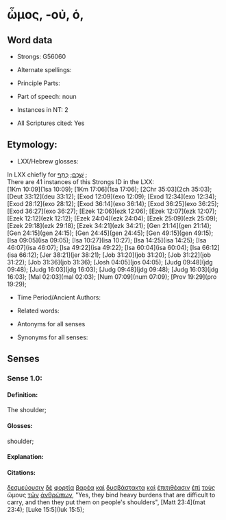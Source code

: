 # ὦμος, -οὐ, ὁ, 

<!-- Status: S2=NeedsFinalCheck -->
<!-- Lexica used for edits: BDAG, FFM, LN, A-S  -->

## Word data

* Strongs: G56060

* Alternate spellings:

* Principle Parts: 

* Part of speech: noun    

* Instances in NT: 2

* All Scriptures cited: Yes

## Etymology: 

* LXX/Hebrew glosses: 

In LXX chiefly for [שְׁכֶם](//en-uhl/H7926); [כָּתֵף](//en-uhl/H3802) ;   
There are 41 instances of this Strongs ID in the LXX:   
[1Km 10:09](1sa 10:09); [1Km 17:06](1sa 17:06); [2Chr 35:03](2ch 35:03); [Deut 33:12](deu 33:12); [Exod 12:09](exo 12:09); 
[Exod 12:34](exo 12:34); [Exod 28:12](exo 28:12); [Exod 36:14](exo 36:14); [Exod 36:25](exo 36:25); [Exod 36:27](exo 36:27); 
[Ezek 12:06](ezk 12:06); [Ezek 12:07](ezk 12:07); [Ezek 12:12](ezk 12:12); [Ezek 24:04](ezk 24:04); [Ezek 25:09](ezk 25:09); 
[Ezek 29:18](ezk 29:18); [Ezek 34:21](ezk 34:21); [Gen 21:14](gen 21:14); [Gen 24:15](gen 24:15); [Gen 24:45](gen 24:45); 
[Gen 49:15](gen 49:15); [Isa 09:05](isa 09:05); [Isa 10:27](isa 10:27); [Isa 14:25](isa 14:25); [Isa 46:07](isa 46:07); 
[Isa 49:22](isa 49:22); [Isa 60:04](isa 60:04); [Isa 66:12](isa 66:12); [Jer 38:21](jer 38:21); [Job 31:20](job 31:20); 
[Job 31:22](job 31:22); [Job 31:36](job 31:36); [Josh 04:05](jos 04:05); [Judg 09:48](jdg 09:48); [Judg 16:03](jdg 16:03); 
[Judg 09:48](jdg 09:48); [Judg 16:03](jdg 16:03); [Mal 02:03](mal 02:03); [Num 07:09](num 07:09); [Prov 19:29](pro 19:29); 
    
* Time Period/Ancient Authors: 

* Related words: 

* Antonyms for all senses

* Synonyms for all senses: 

## Senses 

### Sense  1.0: 

#### Definition: 

The shoulder;    

#### Glosses: 

shoulder;     

#### Explanation: 

#### Citations: 

[δεσμεύουσιν](../G11950/01.md) [δὲ](../G11610/01.md) [φορτία](../G54130/01.md) [βαρέα](../G09260/01.md) [καὶ](../G25320/01.md) [δυσβάστακτα](../G14190/01.md) [καὶ](../G25320/01.md) [ἐπιτιθέασιν](../G20070/01.md) [ἐπὶ](../G19090/01.md) [τοὺς](../G35880/01.md) ὤμους [τῶν](../G35880/01.md) [ἀνθρώπων](../G04440/01.md), "Yes, they bind heavy burdens that are difficult to carry, and then they put them on people's shoulders", [Matt 23:4](mat 23:4); [Luke 15:5](luk 15:5);
